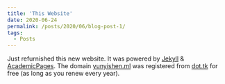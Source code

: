 ```yaml
---
title: 'This Website'
date: 2020-06-24
permalink: /posts/2020/06/blog-post-1/
tags:
  - Posts
---
```



Just refurnished this new website. It was powered by [Jekyll](https://jekyllrb.com/) & [AcademicPages](https://github.com/academicpages/academicpages.github.io). The domain [yunyishen.ml](yunyishen.ml) was registered from [dot.tk](dot.tk) for free (as long as you renew every year).

